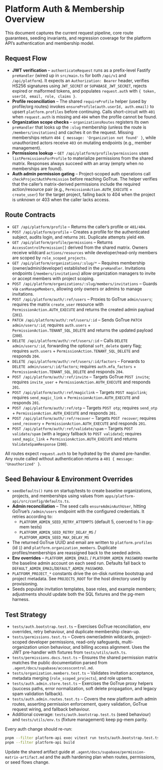 # Platform Auth & Membership Overview

This document captures the current request pipeline, core route guarantees, seeding invariants, and regression coverage for the platform API’s authentication and membership model.

## Request Flow

- **JWT verification** – `authenticateRequest` runs as a prefix-level Fastify `preHandler` (wired up in `src/main.ts` for both `/api/v1` and `/api/platform`). It expects an `Authorization: Bearer` header, verifies HS256 signatures using `JWT_SECRET` or `SUPABASE_JWT_SECRET`, rejects expired or malformed tokens, and populates `request.auth` with `{ token, userId, email, role, claims }`.
- **Profile reconciliation** – The shared `requireProfile` helper (used by profile/org routes) invokes `ensureProfile(auth.userId, auth.email)` to upsert `platform.profiles` before continuing. Calls short-circuit with `401` when `request.auth` is missing and `404` when the profile cannot be found.
- **Organization scope checks** – `organizationsRoutes` registers its own `preHandler` that looks up the `:slug` membership (unless the route is `/members/invitations`) and caches it on the request. Missing memberships return `404 { message: 'Organization not found' }`, while unauthorized actors receive `403` on mutating endpoints (e.g., member management).
- **Permissions lookup** – `GET /api/platform/profile/permissions` uses `listPermissionsForProfile` to materialize permissions from the shared matrix. Responses always succeed with an array (empty when no memberships are found).
- **Auth admin permission gating** – Project-scoped auth operations call `checkProjectAuthPermission` before reaching GoTrue. The helper verifies that the caller’s matrix-derived permissions include the required action/resource pair (e.g., `PermissionAction.AUTH_EXECUTE` + `create_user`) for the target project, falling back to 404 when the project is unknown or 403 when the caller lacks access.

## Route Contracts

- `GET /api/platform/profile` – Returns the caller’s profile or `401/404`.
- `POST /api/platform/profile` – Creates a profile for the authenticated subject, audits login, and returns `201`. Duplicate attempts yield `409`.
- `GET /api/platform/profile/permissions` – Returns `AccessControlPermission[]` derived from the shared matrix. Owners receive wildcard `actions/resources` while developer/read-only members are scoped by `role_scoped_projects`.
- `GET /api/platform/organizations/:slug/*` – Requires membership (owner/admin/developer) established in the `preHandler`. Invitations endpoints (`/members/invitations`) allow organization managers to invite or accept members with project scoping.
- `POST /api/platform/organizations/:slug/members/invitations` – Guards via `canManageMembers`, allowing only owners or admins to manage invitations.
- `POST /api/platform/auth/:ref/users` – Proxies to GoTrue `admin/users`; requires the matrix `create_user` resource with `PermissionAction.AUTH_EXECUTE` and returns the created admin payload (`201`).
- `PATCH /api/platform/auth/:ref/users/:id` – Sends GoTrue `PATCH admin/users/:id`; requires `auth.users` + `PermissionAction.TENANT_SQL_DELETE` and returns the updated payload (`200`).
- `DELETE /api/platform/auth/:ref/users/:id` – Calls `DELETE admin/users/:id`, forwarding the optional `soft_delete` query flag; requires `auth.users` + `PermissionAction.TENANT_SQL_DELETE` and responds `204`.
- `DELETE /api/platform/auth/:ref/users/:id/factors` – Forwards to `DELETE admin/users/:id/factors`; requires `auth.mfa_factors` + `PermissionAction.TENANT_SQL_DELETE` and responds `204`.
- `POST /api/platform/auth/:ref/invite` – Targets GoTrue `POST invite`; requires `invite_user` + `PermissionAction.AUTH_EXECUTE` and responds `201`.
- `POST /api/platform/auth/:ref/magiclink` – Targets `POST magiclink`; requires `send_magic_link` + `PermissionAction.AUTH_EXECUTE` and responds `201`.
- `POST /api/platform/auth/:ref/otp` – Targets `POST otp`; requires `send_otp` + `PermissionAction.AUTH_EXECUTE` and responds `201`.
- `POST /api/platform/auth/:ref/recover` – Targets `POST recover`; requires `send_recovery` + `PermissionAction.AUTH_EXECUTE` and responds `201`.
- `POST /api/platform/auth/:ref/validate/spam` – Targets `POST validate/spam` (with a legacy fallback to `POST validate`); requires `send_magic_link` + `PermissionAction.AUTH_EXECUTE` and returns `ValidateSpamResponse` (`200`).

All routes expect `request.auth` to be hydrated by the shared pre-handler. Any route called without authentication returns a `401 { message: 'Unauthorized' }`.

## Seed Behaviour & Environment Overrides

- `seedDefaults()` runs on startup/tests to create baseline organizations, projects, and memberships using values from `apps/platform-api/src/config/defaults.ts`.
- **Admin reconciliation** – The seed calls `ensureAdminAuthUser`, hitting GoTrue’s `/admin/users` endpoint with the configured credentials. It retries according to:
  - `PLATFORM_ADMIN_SEED_RETRY_ATTEMPTS` (default 5, coerced to 1 in pg-mem tests)
  - `PLATFORM_ADMIN_SEED_RETRY_DELAY_MS` / `PLATFORM_ADMIN_SEED_MAX_DELAY_MS`
- The returned GoTrue UUID and email are written to `platform.profiles` (id `1`) and `platform.organization_members`. Duplicate profiles/memberships are reassigned back to the seeded admin.
- **Env overrides** – `PLATFORM_ADMIN_EMAIL` / `PLATFORM_ADMIN_PASSWORD` rewrite the baseline admin account on each seed run. Defaults fall back to `DEFAULT_ADMIN_EMAIL`/`DEFAULT_ADMIN_PASSWORD`.
- `PLATFORM_PROJECT_*` constants drive the on-disk runtime bootstrap and project metadata. See `PROJECTS_ROOT` for the host directory used by provisioning.
- Seeds populate invitation templates, base roles, and example members; adjustments should update both the SQL fixtures and the pg-mem harness.

## Test Strategy

- `tests/auth.bootstrap.test.ts` – Exercises GoTrue reconciliation, env overrides, retry behaviour, and duplicate membership clean-up.
- `tests/permissions.test.ts` – Covers owner/admin wildcards, project-scoped developer permissions, read-only safeguards, multi-organization union behaviour, and billing access alignment. Uses the JWT pre-handler with fixtures from `tests/utils/auth.ts`.
- `tests/permissions.docs.test.ts` – Ensures the shared permission matrix matches the public documentation parsed from `.agent/docs/supabase/accesscontrol.md`.
- `tests/organization.members.test.ts` – Validates invitation acceptance, metadata merging (`role_scoped_projects`), and role upserts.
- `tests/auth.admin.store.test.ts` – Exercises the GoTrue proxy helpers (success paths, error normalization, soft delete propagation, and legacy spam validation fallback).
- `tests/auth.admin.routes.test.ts` – Covers the new platform auth admin routes, asserting permission enforcement, query validation, GoTrue request wiring, and fallback behaviour.
- Additional coverage: `tests/auth.bootstrap.test.ts` (seed behaviour) and `tests/utils/env.ts` (fixture management) keep pg-mem parity.

Every auth change should re-run:

```bash
pnpm --filter platform-api exec vitest run tests/auth.bootstrap.test.ts tests/organization.members.test.ts tests/permissions.test.ts tests/permissions.docs.test.ts
pnpm --filter platform-api build
```

Update the shared artifact guide at `.agent/docs/supabase/permission-matrix-artifact.md` and the auth hardening plan when routes, permissions, or seed flows change.
